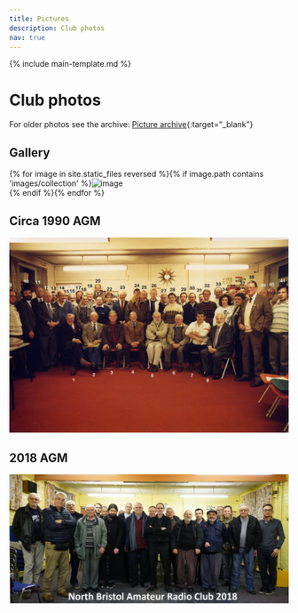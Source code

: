 ```yaml
---
title: Pictures
description: Club photos
nav: true
---
```


{% include main-template.md %}

# Club photos

For older photos see the archive: [Picture archive](https://nbarc.weebly.com/picture-archive.html){:target="_blank"}

## Gallery

{% for image in site.static_files reversed %}{% if image.path contains 'images/collection' %}<img src="{{ site.baseurl }}{{ image.path }}" alt="image"/><br/>{% endif %}{% endfor %}

## Circa 1990 AGM

![1990-club-photo-circa.jpg](/assets/images/1990-club-photo-circa.jpg)

## 2018 AGM 

![2018-club-photo-agm.jpg](/assets/images/2018-club-photo-agm.jpg)